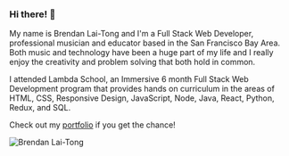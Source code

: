 ### Hi there! 👋
My name is Brendan Lai-Tong and I'm a Full Stack Web Developer, professional musician and educator based in the San Francisco Bay Area. Both music and technology have been a huge part of my life and I really enjoy the creativity and problem solving that both hold in common. 

I attended Lambda School, an Immersive 6 month Full Stack Web Development program that provides hands on curriculum in the areas of HTML, CSS, Responsive Design, JavaScript, Node, Java, React, Python, Redux, and SQL.

Check out my [portfolio](https://portfolio-flax-theta.vercel.app/) if you get the chance!

![Brendan Lai-Tong](https://github-readme-stats.vercel.app/api?username=kai-blt)

<!--
**kai-blt/kai-blt** is a ✨ _special_ ✨ repository because its `README.md` (this file) appears on your GitHub profile.
